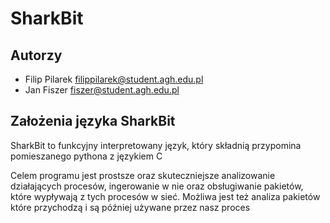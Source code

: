 # SharkBit

## Autorzy 

- Filip Pilarek filippilarek@student.agh.edu.pl
- Jan Fiszer fiszer@student.agh.edu.pl

## Założenia języka SharkBit

  SharkBit to funkcyjny interpretowany język, który składnią przypomina pomieszanego pythona z językiem C
  
  Celem programu jest prostsze oraz skuteczniejsze analizowanie działających procesów, ingerowanie w nie oraz obsługiwanie pakietów, które wypływają z tych procesów w     sieć. Możliwa jest też analiza pakietów które przychodzą i są później używane przez nasz proces

